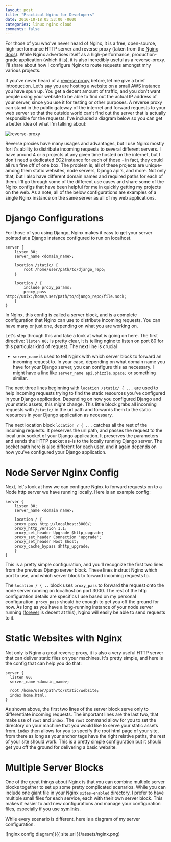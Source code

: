 ```yaml
---
layout: post
title: "Practical Nginx for Developers"
date: 2016-10-18 05:53:00 -0600
categories: linux nginx cloud
comments: false
---
```


For those of you who've never heard of Nginx, it is a free, open-source,
high-performance HTTP server and reverse proxy (taken from the [Nginx
docs][docs]). While Nginx advertises itself as a high-performance,
production-grade application (which it [is][perf]), it is also incredibly
useful as a reverse-proxy. I'll share about how I configure Nginx to route
requests amongst mhy various projects.

If you've never heard of a [reverse proxy][proxy] before, let me give a brief
introduction. Let's say you are hosting a website on a small AWS instance you
have spun up. You get a decent amount of traffic, and you don't want people
using your website to be able to find out the actual IP address of your server,
since you use it for testing or other purposes. A reverse proxy can stand in
the public gateway of the internet and forward requests to your web server so
that the outside world can't find out the server that is actually responsible
for the requests. I've included a diagram below so you can get a better idea of
what I'm talking about:

![reverse-proxy](https://upload.wikimedia.org/wikipedia/commons/thumb/6/67/Reverse_proxy_h2g2bob.svg/400px-Reverse_proxy_h2g2bob.svg.png)

Reverse proxies have many usages and advantages, but I use Nginx mostly for
it's ability to distribute incoming requests to several different servers.
I have around 4 or 5 projects at any given time hosted on the internet, but
I don't need a dedicated EC2 instance for each of those - in fact, they could
all run fine off of one box. The problem is, all of these projects are unique-
among them static websites, node servers, Django api's, and more. Not only
that, but I also have different domain names and required paths for each of
them. I'll go through some of the different use cases and share some of the
Nginx configs that have been helpful for me in quickly getting my projects on
the web. As a note, all of the below configurations are examples of a single
Nginx instance on the same server as all of my web applications.

Django Configurations
=====================

For those of you using Django, Nginx makes it easy to get your server pointed
at a Django instance configured to run on localhost.

```
server {
    listen 80;
    server_name <domain_name>;

    location /static/ {
        root /home/user/path/to/django_repo;
    }

    location / {
        include proxy_params;
        proxy_pass http://unix:/home/user/path/to/django_repo/file.sock;
    }
}
```

In Nginx, this config is called a server block, and is a complete configuration 
that Nginx can use to distribute incoming requests. You can have many or just
one, depending on what you are working on.

Let's step through this and take a look at what is going on here. The first
directive: `listen 80;` is pretty clear, it is telling nginx to listen on port
80 for this particular kind of request. The next line is crucial
- `server_name` is used to tell Nginx with which server block to forward an
incoming request to. In your case, depending on what domain name you have for
your Django server, you can configure this as necessary. I might have a line
like `server_name api.phizzle.space;` or something similar.

The next three lines beginning with `location /static/ { ...` are used to help
incoming requests trying to find the static resources you've configured in your
Django application. Depending on how you configured Django and your static
assets, this might change. This little block grabs all incoming requests with
`/static/` in the url path and forwards them to the static resources in your
Django application as necessary.

The next location block `location / { ...` catches all the rest of the incoming
requests. It preserves the url path, and passes the request to the local unix
socket of your Django application. It preserves the parameters and sends the
HTTP packet as-is to the locally running Django server. The socket path here is
also different for each user, and it again depends on how you've configured
your Django application.

Node Server Nginx Config
========================

Next, let's look at how we can configure Nginx to forward requests on to a Node
http server we have running locally. Here is an example config:

```
server {
    listen 80;
    server_name <domain name>;

    location / {
    proxy_pass http://localhost:3000/;
    proxy_http_version 1.1;
    proxy_set_header Upgrade $http_upgrade;
    proxy_set_header Connection 'upgrade';
    proxy_set_header Host $host;
    proxy_cache_bypass $http_upgrade;
    }
}
```

This is a pretty simple configuration, and you'll recognize the first two lines
from the previous Django server block. These lines instruct Nginx which port to
use, and which server block to forward incoming requests to. 

The `location / { ..` block uses `proxy_pass` to forward the request onto the
node server running on localhost on port 3000. The rest of the http
configuration details are specifics I use based on my personal configuration.
`proxy_pass` should be enough to get you off the ground for now. As long as you
have a long-running instance of your node server running ([forever][for] is
decent at this), Nginx will easily be able to send requests to it.

Static Websites with Nginx
==========================

Not only is Nginx a great reverse proxy, it is also a very useful HTTP server
that can deliver static files on your machines. It's pretty simple, and here is
the config that can help you do that:

```
server {
  listen 80;
  server_name <domain_name>;

  root /home/user/path/to/static/website;
  index home.html;
}
```

As shown above, the first two lines of the server block serve only to
differentiate incoming requests. The important lines are the last two, that
make use of `root` and `index`. The `root` command allow for you to set the
directory on your machine that you would like to serve your static assets from.
`index` then allows for you to specify the root html page of your site, from
there as long as your anchor tags have the right relative paths, the rest of
your site should work. This is a pretty simple configuration but it should get
you off the ground for delivering a basic website.

Multiple Server Blocks
======================

One of the great things about Nginx is that you can combine multiple server
blocks together to set up some pretty complicated scenarios. While you can
include one giant file in your Nginx `sites-enabled` directory, I prefer to
have multiple small files for each service, each with their own server block.
This makes it easier to add new configurations and manage your configuration
files, especially if you use [symlinks][sym].

While every scenario is different, here is a diagram of my server
configuration.

![nginx config diagram]({{ site.url }}/assets/nginx.png)


[proxy]: https://en.wikipedia.org/wiki/Reverse_proxy
[for]: https://github.com/foreverjs/forever
[sym]: https://kb.iu.edu/d/abbe
[docs]: http://nginx.com/resources/wiki
[perf]: https://www.rootusers.com/linux-web-server-performance-benchmark-2016-results/
